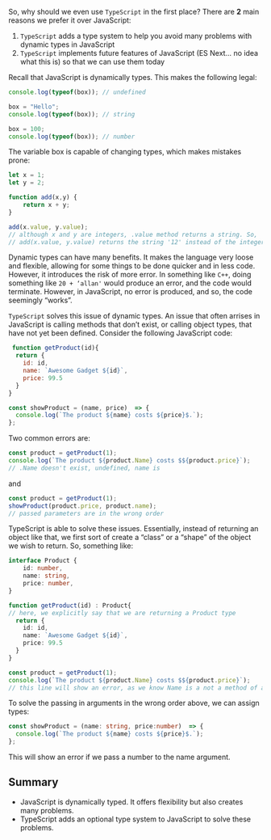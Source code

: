 So, why should we even use `TypeScript` in the first place? There are **2** main reasons we prefer it over JavaScript:

1. `TypeScript` adds a type system to help you avoid many problems with dynamic types in JavaScript
2. `TypeScript` implements future features of JavaScript (ES Next… no idea what this is) so that we can use them today

  

Recall that JavaScript is dynamically types. This makes the following legal:

```JavaScript
console.log(typeof(box)); // undefined

box = "Hello";
console.log(typeof(box)); // string

box = 100;
console.log(typeof(box)); // number
```

The variable box is capable of changing types, which makes mistakes prone:

```JavaScript
let x = 1;
let y = 2;

function add(x,y) {
	return x + y;
}

add(x.value, y.value);
// although x and y are integers, .value method returns a string. So, 
// add(x.value, y.value) returns the string '12' instead of the integer 3
```

Dynamic types can have many benefits. It makes the language very loose and flexible, allowing for some things to be done quicker and in less code. However, it introduces the risk of more error. In something like `C++`, doing something like `20 + ‘allan'` would produce an error, and the code would terminate. However, in JavaScript, no error is produced, and so, the code seemingly “works”.

  

`TypeScript` solves this issue of dynamic types. An issue that often arrises in JavaScript is calling methods that don’t exist, or calling object types, that have not yet been defined. Consider the following JavaScript code:

```JavaScript
 function getProduct(id){
  return {
    id: id,
    name: `Awesome Gadget ${id}`,
    price: 99.5
  }
}

const showProduct = (name, price)  => {
  console.log(`The product ${name} costs ${price}$.`);
};
```

Two common errors are:

```JavaScript
const product = getProduct(1);
console.log(`The product ${product.Name} costs $${product.price}`);
// .Name doesn't exist, undefined, name is
```

and

```JavaScript
const product = getProduct(1);
showProduct(product.price, product.name);
// passed parameters are in the wrong order
```

TypeScript is able to solve these issues. Essentially, instead of returning an object like that, we first sort of create a “class” or a “shape” of the object we wish to return. So, something like:

```TypeScript
interface Product {
	id: number,
	name: string,
	price: number,
}

function getProduct(id) : Product{
// here, we explicitly say that we are returning a Product type 
  return {
    id: id,
    name: `Awesome Gadget ${id}`,
    price: 99.5
  }
}

const product = getProduct(1);
console.log(`The product ${product.Name} costs $${product.price}`);
// this line will show an error, as we know Name is a not a method of a product 
```

To solve the passing in arguments in the wrong order above, we can assign types:

```TypeScript
const showProduct = (name: string, price:number)  => {
  console.log(`The product ${name} costs ${price}$.`);
};
```

This will show an error if we pass a number to the name argument.

## Summary

- JavaScript is dynamically typed. It offers flexibility but also creates many problems.
- TypeScript adds an optional type system to JavaScript to solve these problems.